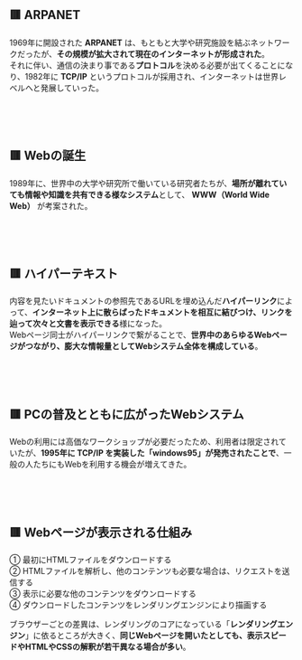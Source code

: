 
## 🟥 ARPANET
1969年に開設された **ARPANET** は、もともと大学や研究施設を結ぶネットワークだったが、**その規模が拡大されて現在のインターネットが形成された**。  
それに伴い、通信の決まり事である**プロトコル**を決める必要が出てくることになり、1982年に **TCP/IP** というプロトコルが採用され、インターネットは世界レベルへと発展していった。  

<br>
<br>
<br>

## 🟥 Webの誕生
1989年に、世界中の大学や研究所で働いている研究者たちが、**場所が離れていても情報や知識を共有できる様なシステム**として、 **WWW（World Wide Web）** が考案された。  

<br>
<br>
<br>

## 🟥 ハイパーテキスト
内容を見たいドキュメントの参照先であるURLを埋め込んだ**ハイパーリンク**によって、**インターネット上に散らばったドキュメントを相互に結びつけ、リンクを辿って次々と文書を表示できる**様になった。  
Webページ同士がハイパーリンクで繋がることで、**世界中のあらゆるWebページがつながり、膨大な情報量としてWebシステム全体を構成している**。

<br>
<br>
<br>

## 🟥  PCの普及とともに広がったWebシステム
Webの利用には高価なワークショップが必要だったため、利用者は限定されていたが、**1995年に TCP/IP を実装した「windows95」が発売されたことで**、一般の人たちにもWebを利用する機会が増えてきた。  

<br>
<br>
<br>

## 🟥 Webページが表示される仕組み
① 最初にHTMLファイルをダウンロードする  
② HTMLファイルを解析し、他のコンテンツも必要な場合は、リクエストを送信する  
③ 表示に必要な他のコンテンツをダウンロードする  
④ ダウンロードしたコンテンツをレンダリングエンジンにより描画する  

ブラウザーごとの差異は、レンダリングのコアになっている「**レンダリングエンジン**」に依るところが大きく、**同じWebページを開いたとしても、表示スピードやHTMLやCSSの解釈が若干異なる場合が多い**。
